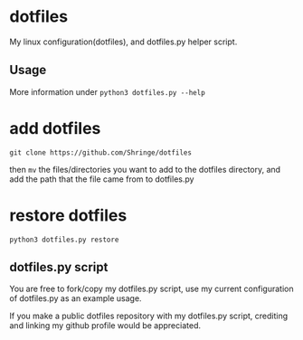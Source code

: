 # dotfiles
My linux configuration(dotfiles), and dotfiles.py helper script. 

## Usage
More information under `python3 dotfiles.py --help`
# add dotfiles
```
git clone https://github.com/Shringe/dotfiles
```
then `mv` the files/directories you want to add to the dotfiles directory, and add the path that the file came from to dotfiles.py

# restore dotfiles
`python3 dotfiles.py restore`


## dotfiles.py script
You are free to fork/copy my dotfiles.py script, use my current configuration of dotfiles.py as an example usage.

If you make a public dotfiles repository with my dotfiles.py script, crediting and linking my github profile would be appreciated.
